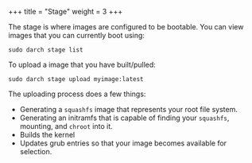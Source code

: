 +++
title = "Stage"
weight = 3
+++

The stage is where images are configured to be bootable. You can view images that you can currently boot using:

```
sudo darch stage list
```

To upload a image that you have built/pulled:

```
sudo darch stage upload myimage:latest
```

The uploading process does a few things:

* Generating a ```squashfs``` image that represents your root file system.
* Generating an initramfs that is capable of finding your ```squashfs```, mounting, and ```chroot``` into it.
* Builds the kernel
* Updates grub entries so that your image becomes available for selection.
